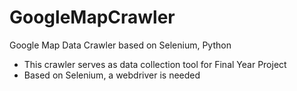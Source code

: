 # GoogleMapCrawler
Google Map Data Crawler based on Selenium, Python
* This crawler serves as data collection tool for Final Year Project
* Based on Selenium, a webdriver is needed
